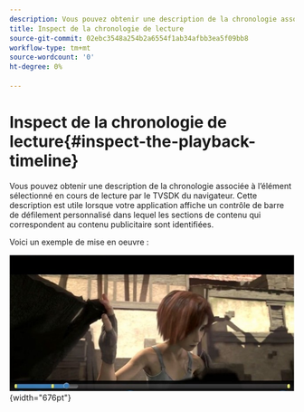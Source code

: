 ```yaml
---
description: Vous pouvez obtenir une description de la chronologie associée à l’élément sélectionné en cours de lecture par le TVSDK du navigateur. Cette description est utile lorsque votre application affiche un contrôle de barre de défilement personnalisé dans lequel les sections de contenu qui correspondent au contenu publicitaire sont identifiées.
title: Inspect de la chronologie de lecture
source-git-commit: 02ebc3548a254b2a6554f1ab34afbb3ea5f09bb8
workflow-type: tm+mt
source-wordcount: '0'
ht-degree: 0%

---
```


# Inspect de la chronologie de lecture{#inspect-the-playback-timeline}

Vous pouvez obtenir une description de la chronologie associée à l’élément sélectionné en cours de lecture par le TVSDK du navigateur. Cette description est utile lorsque votre application affiche un contrôle de barre de défilement personnalisé dans lequel les sections de contenu qui correspondent au contenu publicitaire sont identifiées.

Voici un exemple de mise en oeuvre :
<!--<a id="fig_9CB8AF44F122405C9B78006ADC10F5B1"></a>-->

![](assets/timeline.png){width="676pt"}
